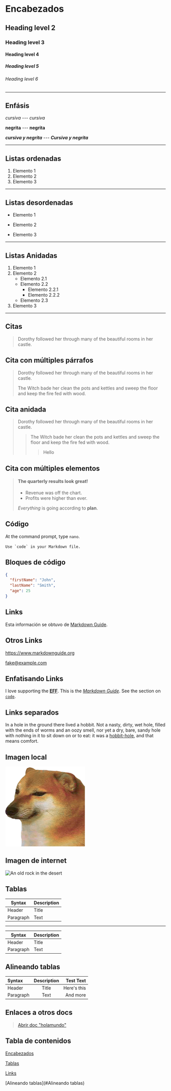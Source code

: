 # **Encabezados** 

## Heading level 2
### Heading level 3
#### Heading level 4
##### Heading level 5
###### Heading level 6

***

## **Enfásis**  

*cursiva* --- _cursiva_  

**negrita** --- __negrita__  

***cursiva y negrita*** --- ___Cursiva y negrita___

***
## **Listas ordenadas**  
1. Elemento 1
1. Elemento 2
1. Elemento 3
___
## **Listas desordenadas**
- Elemento 1
* Elemento 2
+ Elemento 3 
---
## **Listas Anidadas**
1. Elemento 1
2. Elemento 2
    - Elemento 2.1
    - Elemento 2.2
        * Elemento 2.2.1
        + Elemento 2.2.2
    - Elemento 2.3
3. Elemento 3
***
## **Citas**

> Dorothy followed her through many of the beautiful rooms in her castle.

## **Cita con múltiples párrafos**

> Dorothy followed her through many of the beautiful rooms in her castle.
>
> The Witch bade her clean the pots and kettles and sweep the floor and keep the fire fed with wood.

## **Cita anidada**

> Dorothy followed her through many of the beautiful rooms in her castle.
>
>> The Witch bade her clean the pots and kettles and sweep the floor and keep the fire fed with wood.
>>> Hello

## **Cita con múltiples elementos**

> #### The quarterly results look great!
>
> - Revenue was off the chart.
> - Profits were higher than ever.
>
>  *Everything* is going according to **plan**.

## **Código**

At the command prompt, type `nano`.  

``Use `code` in your Markdown file.``  

## **Bloques de código**
```json
{
  "firstName": "John",
  "lastName": "Smith",
  "age": 25
}
```

 ## **Links**

 Esta información se obtuvo de [Markdown Guide](https://www.markdownguide.org/ "Clic Aquí").

 ## **Otros Links**

<https://www.markdownguide.org>  

<fake@example.com>

## **Enfatisando Links**

I love supporting the **[EFF](https://eff.org)**.
This is the *[Markdown Guide](https://www.markdownguide.org)*.
See the section on [`code`](#code).

## **Links separados**

In a hole in the ground there lived a hobbit. Not a nasty, dirty, wet hole, filled with the ends
of worms and an oozy smell, nor yet a dry, bare, sandy hole with nothing in it to sit down on or to
eat: it was a [hobbit-hole][1], and that means comfort.

[1]: <https://en.wikipedia.org/wiki/Hobbit#Lifestyle> "Hobbit lifestyles"

## **Imagen local**
![Esto aparece](cheems.png "Ta' wonito")

## **Imagen de internet**
![[An old rock in the desert](/assets/images/shiprock.jpg "Shiprock, New Mexico by Beau Rogers")](https://images.pexels.com/photos/5582900/pexels-photo-5582900.jpeg?auto=compress&cs=tinysrgb&dpr=2&h=650&w=940)

## **Tablas**

| Syntax      | Description |
| ----------- | ----------- |
| Header      | Title       |
| Paragraph   | Text        |

***

| Syntax | Description |
| --- | ----------- |
| Header | Title |
| Paragraph | Text |

## **Alineando tablas**

| Syntax      | Description | Test Text     |
| :---        |    :----:   |          ---: |
| Header      | Title       | Here's this   |
| Paragraph   | Text        | And more      |

## **Enlaces a otros docs**

> [Abrir doc "holamundo"](./holamundo.md) 

## **Tabla de contenidos**

[Encabezados](#Encabezados)  

[Tablas](#Tablas)  

[Links](#Links)  

[Alineando tablas](#Alineando tablas)  


